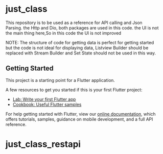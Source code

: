 # just_class

This repository is to be used as a reference for API calling and Json Parsing.
the Http and Dio, both packages are used in this code.
the UI is not the main thing here,So in this code the UI is not improved

NOTE: 
The structure of code for getting data is perfect for getting started but the code is not ideal for displaying data, Listview Builder should be replaced with Stream Builder and Set State should not be used in this way.
## Getting Started

This project is a starting point for a Flutter application.

A few resources to get you started if this is your first Flutter project:

- [Lab: Write your first Flutter app](https://flutter.dev/docs/get-started/codelab)
- [Cookbook: Useful Flutter samples](https://flutter.dev/docs/cookbook)

For help getting started with Flutter, view our
[online documentation](https://flutter.dev/docs), which offers tutorials,
samples, guidance on mobile development, and a full API reference.
# just_class_restapi
